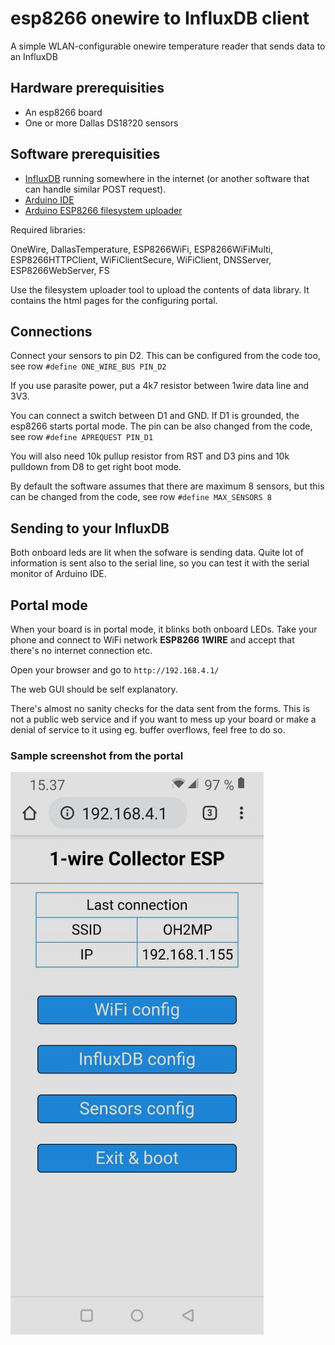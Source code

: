 # esp8266 onewire to InfluxDB client
A simple WLAN-configurable onewire temperature reader that sends data to an InfluxDB

## Hardware prerequisities
- An esp8266 board
- One or more Dallas DS18?20 sensors

## Software prerequisities
- [InfluxDB](https://www.influxdata.com/) running somewhere in the internet
(or another software that can handle similar POST request).
- [Arduino IDE](https://www.arduino.cc/en/main/software)
- [Arduino ESP8266 filesystem uploader](https://github.com/esp8266/arduino-esp8266fs-plugin)

Required libraries:

OneWire, DallasTemperature, ESP8266WiFi, ESP8266WiFiMulti,  ESP8266HTTPClient, WiFiClientSecure,
WiFiClient, DNSServer, ESP8266WebServer, FS

Use the filesystem uploader tool to upload the contents of data library. It contains the html pages for
the configuring portal.

## Connections
Connect your sensors to pin D2. This can be configured from the code too, see row `#define ONE_WIRE_BUS PIN_D2`

If you use parasite power, put a 4k7 resistor between 1wire data line and 3V3.

You can connect a switch between D1 and GND. If D1 is grounded, the esp8266 starts portal mode. The pin can be
also changed from the code, see row `#define APREQUEST PIN_D1`

You will also need 10k pullup resistor from RST and D3 pins and 10k pulldown from D8 to get right boot mode.

By default the software assumes that there are maximum 8 sensors, but this can be changed from the code,
see row `#define MAX_SENSORS 8`

## Sending to your InfluxDB
Both onboard leds are lit when the sofware is sending data. Quite lot of information is sent also to the
serial line, so you can test it with the serial monitor of Arduino IDE.

## Portal mode
When your board is in portal mode, it blinks both onboard LEDs. Take your phone and connect to WiFi network 
**ESP8266 1WIRE** and accept that there's no internet connection etc.

Open your browser and go to `http://192.168.4.1/`

The web GUI should be self explanatory.

There's almost no sanity checks for the data sent from the forms. This is not a public web service and if you
want to mess up your board or make a denial of service to it using eg. buffer overflows, feel free to do so.

### Sample screenshot from the portal
![screenshot](screenshot.jpg)
